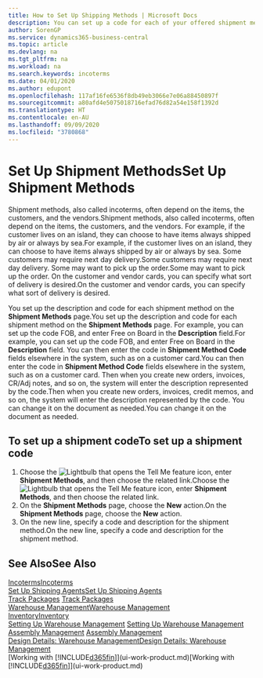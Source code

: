 ```yaml
---
title: How to Set Up Shipping Methods | Microsoft Docs
description: You can set up a code for each of your offered shipment methods, such as  and enter information about them.
author: SorenGP
ms.service: dynamics365-business-central
ms.topic: article
ms.devlang: na
ms.tgt_pltfrm: na
ms.workload: na
ms.search.keywords: incoterms
ms.date: 04/01/2020
ms.author: edupont
ms.openlocfilehash: 117af16fe6536f8db49eb3066e7e06a88450897f
ms.sourcegitcommit: a80afd4e5075018716efad76d82a54e158f1392d
ms.translationtype: HT
ms.contentlocale: en-AU
ms.lasthandoff: 09/09/2020
ms.locfileid: "3780868"
---
```

# <a name="set-up-shipment-methods"></a><span data-ttu-id="9624e-103">Set Up Shipment Methods</span><span class="sxs-lookup"><span data-stu-id="9624e-103">Set Up Shipment Methods</span></span>
<span data-ttu-id="9624e-104">Shipment methods, also called incoterms, often depend on the items, the customers, and the vendors.</span><span class="sxs-lookup"><span data-stu-id="9624e-104">Shipment methods, also called incoterms, often depend on the items, the customers, and the vendors.</span></span> <span data-ttu-id="9624e-105">For example, if the customer lives on an island, they can choose to have items always shipped by air or always by sea.</span><span class="sxs-lookup"><span data-stu-id="9624e-105">For example, if the customer lives on an island, they can choose to have items always shipped by air or always by sea.</span></span> <span data-ttu-id="9624e-106">Some customers may require next day delivery.</span><span class="sxs-lookup"><span data-stu-id="9624e-106">Some customers may require next day delivery.</span></span> <span data-ttu-id="9624e-107">Some may want to pick up the order.</span><span class="sxs-lookup"><span data-stu-id="9624e-107">Some may want to pick up the order.</span></span> <span data-ttu-id="9624e-108">On the customer and vendor cards, you can specify what sort of delivery is desired.</span><span class="sxs-lookup"><span data-stu-id="9624e-108">On the customer and vendor cards, you can specify what sort of delivery is desired.</span></span>

<span data-ttu-id="9624e-109">You set up the description and code for each shipment method on the **Shipment Methods** page.</span><span class="sxs-lookup"><span data-stu-id="9624e-109">You set up the description and code for each shipment method on the **Shipment Methods** page.</span></span> <span data-ttu-id="9624e-110">For example, you can set up the code FOB, and enter Free on Board in the **Description** field.</span><span class="sxs-lookup"><span data-stu-id="9624e-110">For example, you can set up the code FOB, and enter Free on Board in the **Description** field.</span></span> <span data-ttu-id="9624e-111">You can then enter the code in **Shipment Method Code** fields elsewhere in the system, such as on a customer card.</span><span class="sxs-lookup"><span data-stu-id="9624e-111">You can then enter the code in **Shipment Method Code** fields elsewhere in the system, such as on a customer card.</span></span> <span data-ttu-id="9624e-112">Then when you create new orders, invoices, CR/Adj notes, and so on, the system will enter the description represented by the code.</span><span class="sxs-lookup"><span data-stu-id="9624e-112">Then when you create new orders, invoices, credit memos, and so on, the system will enter the description represented by the code.</span></span> <span data-ttu-id="9624e-113">You can change it on the document as needed.</span><span class="sxs-lookup"><span data-stu-id="9624e-113">You can change it on the document as needed.</span></span>

## <a name="to-set-up-a-shipment-code"></a><span data-ttu-id="9624e-114">To set up a shipment code</span><span class="sxs-lookup"><span data-stu-id="9624e-114">To set up a shipment code</span></span>
1. <span data-ttu-id="9624e-115">Choose the ![Lightbulb that opens the Tell Me feature](media/ui-search/search_small.png "Tell me what you want to do") icon, enter **Shipment Methods**, and then choose the related link.</span><span class="sxs-lookup"><span data-stu-id="9624e-115">Choose the ![Lightbulb that opens the Tell Me feature](media/ui-search/search_small.png "Tell me what you want to do") icon, enter **Shipment Methods**, and then choose the related link.</span></span>
2. <span data-ttu-id="9624e-116">On the **Shipment Methods** page, choose the **New** action.</span><span class="sxs-lookup"><span data-stu-id="9624e-116">On the **Shipment Methods** page, choose the **New** action.</span></span>
3. <span data-ttu-id="9624e-117">On the new line, specify a code and description for the shipment method.</span><span class="sxs-lookup"><span data-stu-id="9624e-117">On the new line, specify a code and description for the shipment method.</span></span>

## <a name="see-also"></a><span data-ttu-id="9624e-118">See Also</span><span class="sxs-lookup"><span data-stu-id="9624e-118">See Also</span></span>
[<span data-ttu-id="9624e-119">Incoterms</span><span class="sxs-lookup"><span data-stu-id="9624e-119">Incoterms</span></span>](https://iccwbo.org/resources-for-business/incoterms-rules)  
[<span data-ttu-id="9624e-120">Set Up Shipping Agents</span><span class="sxs-lookup"><span data-stu-id="9624e-120">Set Up Shipping Agents</span></span>](sales-how-to-set-up-shipping-agents.md)  
<span data-ttu-id="9624e-121">[Track Packages](sales-how-track-packages.md)  </span><span class="sxs-lookup"><span data-stu-id="9624e-121">[Track Packages](sales-how-track-packages.md)  </span></span>  
[<span data-ttu-id="9624e-122">Warehouse Management</span><span class="sxs-lookup"><span data-stu-id="9624e-122">Warehouse Management</span></span>](warehouse-manage-warehouse.md)  
[<span data-ttu-id="9624e-123">Inventory</span><span class="sxs-lookup"><span data-stu-id="9624e-123">Inventory</span></span>](inventory-manage-inventory.md)  
<span data-ttu-id="9624e-124">[Setting Up Warehouse Management](warehouse-setup-warehouse.md)   </span><span class="sxs-lookup"><span data-stu-id="9624e-124">[Setting Up Warehouse Management](warehouse-setup-warehouse.md)   </span></span>  
<span data-ttu-id="9624e-125">[Assembly Management](assembly-assemble-items.md)  </span><span class="sxs-lookup"><span data-stu-id="9624e-125">[Assembly Management](assembly-assemble-items.md)  </span></span>  
[<span data-ttu-id="9624e-126">Design Details: Warehouse Management</span><span class="sxs-lookup"><span data-stu-id="9624e-126">Design Details: Warehouse Management</span></span>](design-details-warehouse-management.md)  
<span data-ttu-id="9624e-127">[Working with [!INCLUDE[d365fin](includes/d365fin_md.md)]](ui-work-product.md)</span><span class="sxs-lookup"><span data-stu-id="9624e-127">[Working with [!INCLUDE[d365fin](includes/d365fin_md.md)]](ui-work-product.md)</span></span>  
